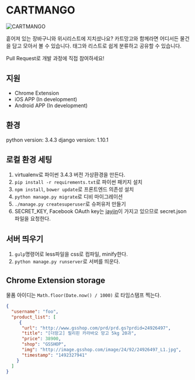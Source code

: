 # CARTMANGO
![CARTMANGO](https://thumbs.gfycat.com/ComfortableTidyBighornedsheep-size_restricted.gif)

흩어져 있는 장바구니와 위시리스트에 지치셨나요?
카트망고와 함께라면 어디서든 물건을 담고 모아서 볼 수 있습니다.
태그와 리스트로 쉽게 분류하고 공유할 수 있습니다.

Pull Request로 개발 과정에 직접 참여하세요!

## 지원
- Chrome Extension
- iOS APP (In development)
- Android APP (In development)

## 환경
python version: 3.4.3
django version: 1.10.1

## 로컬 환경 세팅
1. virtualenv로 파이썬 3.4.3 버전 가상환경을 만든다.
2. `pip install -r requirements.txt`로 파이썬 패키지 설치
3. `npm install`, `bower update`로 프론트엔드 의존성 설치
4. `python manage.py migrate`로 디비 마이그레이션
5. `./manage.py createsuperuser`로 슈퍼유저 만들기
6. SECRET_KEY, Facebook OAuth key는 [jayjin](mailto:jayjinjay@gmail.com)이 가지고 있으므로 secret.json파일을 요청한다.

## 서버 띄우기
1. `gulp`명령어로 less파일을 css로 컴파일, minify한다.
2. `python manage.py runserver`로 서버를 띄운다.

## Chrome Extension storage
물품 아이디는 `Math.floor(Date.now() / 1000)` 로 타임스탬프 찍는다.
```json
{
  "username": "foo",
  "product_list": [
     {
      "url": "http://www.gsshop.com/prd/prd.gs?prdid=24926497",
      "title": "[더망고] 필리핀 카라바오 망고 5kg 20과",
      "price": 38900,
      "shop": "GSSHOP",
      "img": "http://image.gsshop.com/image/24/92/24926497_L1.jpg",
      "timestamp": "1492327941"
    }
  ]
}
```
